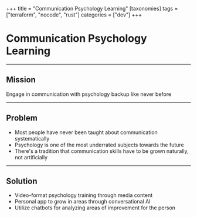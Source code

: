 +++
title = "Communication Psychology Learning"
[taxonomies]
tags = ["terraform", "nocode", "rust"]
categories = ["dev"]
+++

# Communication Psychology Learning

---

## Mission

Engage in communication with psychology backup like never before

---

## Problem

- Most people have never been taught about communication systematically
- Psychology is one of the most underrated subjects towards the future
- There's a tradition that communication skills have to be grown naturally, not artificially

---

## Solution

- Video-format psychology training through media content
- Personal app to grow in areas through conversational AI
- Utilize chatbots for analyzing areas of improvement for the person
